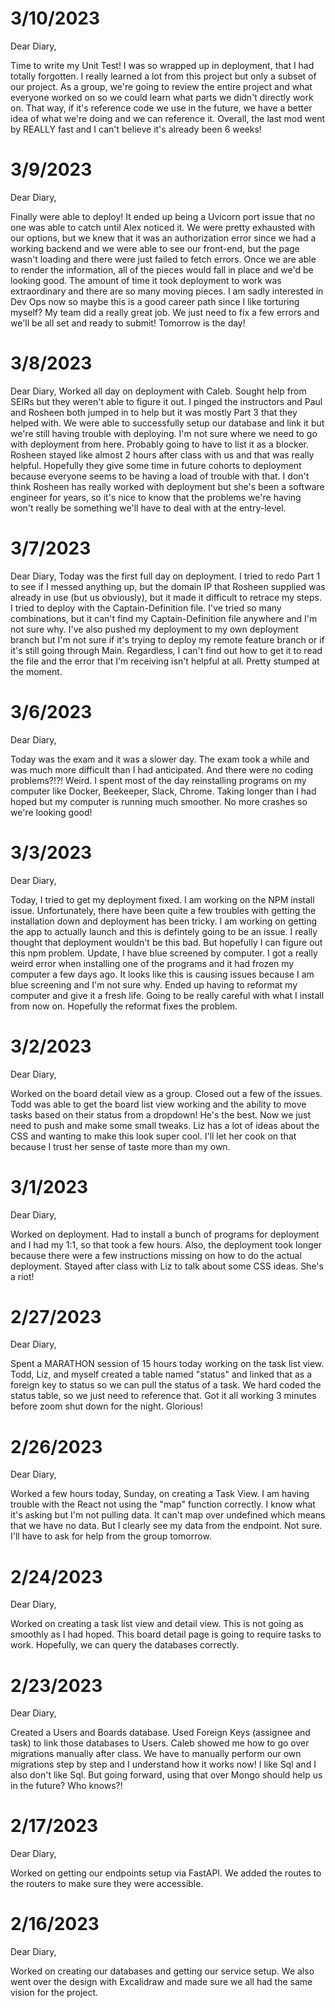 # 3/10/2023

Dear Diary,

Time to write my Unit Test! I was so wrapped up in deployment, that I had totally forgotten. I really learned a lot from this project but only a subset of our project. As a group, we're going to review the entire project
and what everyone worked on so we could learn what parts we didn't directly work on. That way, if it's reference code we use in the future, we have a better idea of what we're doing and we can reference it.
Overall, the last mod went by REALLY fast and I can't believe it's already been 6 weeks!

# 3/9/2023

Dear Diary,

Finally were able to deploy! It ended up being a Uvicorn port issue that no one was able to catch until Alex noticed it. We were pretty exhausted with our options, but we knew that it was an authorization error since we
had a working backend and we were able to see our front-end, but the page wasn't loading and there were just failed to fetch errors. Once we are able to render the information, all of the pieces would fall in place and we'd
be looking good. The amount of time it took deployment to work was extraordinary and there are so many moving pieces. I am sadly interested in Dev Ops now so maybe this is a good career path since I like torturing myself?
My team did a really great job. We just need to fix a few errors and we'll be all set and ready to submit! Tomorrow is the day!

# 3/8/2023

Dear Diary,
Worked all day on deployment with Caleb. Sought help from SEIRs but they weren't able to figure it out. I pinged the instructors and Paul and Rosheen both jumped in to help but it was mostly Part 3 that they helped with.
We were able to successfully setup our database and link it but we're still having trouble with deploying. I'm not sure where we need to go with deployment from here. Probably going to have to list it as a blocker.
Rosheen stayed like almost 2 hours after class with us and that was really helpful. Hopefully they give some time in future cohorts to deployment because everyone seems to be having a load of trouble with that.
I don't think Rosheen has really worked with deployment but she's been a software engineer for years, so it's nice to know that the problems we're having won't really be something we'll have to deal with at the entry-level.

# 3/7/2023

Dear Diary,
Today was the first full day on deployment. I tried to redo Part 1 to see if I messed anything up, but the domain IP that Rosheen supplied was already in use (but us obviously), but it made it difficult to retrace my steps.
I tried to deploy with the Captain-Definition file. I've tried so many combinations, but it can't find my Captain-Definition file anywhere and I'm not sure why.
I've also pushed my deployment to my own deployment branch but I'm not sure if it's trying to deploy my remote feature branch or if it's still going through Main.
Regardless, I can't find out how to get it to read the file and the error that I'm receiving isn't helpful at all. Pretty stumped at the moment.

# 3/6/2023

Dear Diary,

Today was the exam and it was a slower day. The exam took a while and was much more difficult than I had anticipated. And there were no coding problems?!?! Weird.
I spent most of the day reinstalling programs on my computer like Docker, Beekeeper, Slack, Chrome. Taking longer than I had hoped but my computer is running much smoother.
No more crashes so we're looking good!

# 3/3/2023

Dear Diary,

Today, I tried to get my deployment fixed. I am working on the NPM install issue. Unfortunately, there have been quite a few troubles with getting the installation down and deployment has been tricky.
I am working on getting the app to actually launch and this is defintely going to be an issue. I really thought that deployment wouldn't be this bad. But hopefully I can figure out this npm problem.
Update, I have blue screened by computer. I got a really weird error when installing one of the programs and it had frozen my computer a few days ago. It looks like this is causing issues because I am blue screening and I'm not sure why.
Ended up having to reformat my computer and give it a fresh life. Going to be really careful with what I install from now on. Hopefully the reformat fixes the problem.

# 3/2/2023

Dear Diary,

Worked on the board detail view as a group. Closed out a few of the issues. Todd was able to get the board list view working and the ability
to move tasks based on their status from a dropdown! He's the best. Now we just need to push and make some small tweaks.
Liz has a lot of ideas about the CSS and wanting to make this look super cool. I'll let her cook on that because I trust her sense of taste more than my own.

# 3/1/2023

Dear Diary,

Worked on deployment. Had to install a bunch of programs for deployment and I had my 1:1, so that took a few hours.
Also, the deployment took longer because there were a few instructions missing on how to do the actual deployment.
Stayed after class with Liz to talk about some CSS ideas. She's a riot!

# 2/27/2023

Dear Diary,

Spent a MARATHON session of 15 hours today working on the task list view. Todd, Liz, and myself created a table named "status" and linked
that as a foreign key to status so we can pull the status of a task. We hard coded the status table, so we just need to reference that.
Got it all working 3 minutes before zoom shut down for the night. Glorious!

# 2/26/2023

Dear Diary,

Worked a few hours today, Sunday, on creating a Task View. I am having trouble with the React not using the "map" function correctly.
I know what it's asking but I'm not pulling data. It can't map over undefined which means that we have no data.
But I clearly see my data from the endpoint. Not sure. I'll have to ask for help from the group tomorrow.

# 2/24/2023

Dear Diary,

Worked on creating a task list view and detail view.
This is not going as smoothly as I had hoped.
This board detail page is going to require tasks to work. Hopefully, we can query the databases correctly.

# 2/23/2023

Dear Diary,

Created a Users and Boards database.
Used Foreign Keys (assignee and task) to link those databases to Users.
Caleb showed me how to go over migrations manually after class. We have to manually perform our own migrations step by step and I understand how it works now!
I like Sql and I also don't like Sql.
But going forward, using that over Mongo should help us in the future?
Who knows?!

# 2/17/2023

Dear Diary,

Worked on getting our endpoints setup via FastAPI. We added the routes to the routers to make sure they were accessible.

# 2/16/2023

Dear Diary,

Worked on creating our databases and getting our service setup.
We also went over the design with Excalidraw and made sure we all had the same vision for the project.
